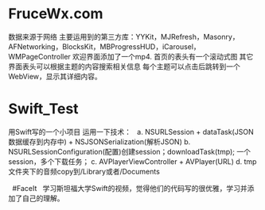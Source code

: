 # FruceWx.com
数据来源于网络
主要运用到的第三方库：YYKit，MJRefresh，Masonry，AFNetworking，BlocksKit，MBProgressHUD，iCarousel，WMPageController
欢迎界面添加了一个mp4.
首页的表头有一个滚动式图
其它界面表头可以根据主题的内容搜索相关信息
每个主题可以点击后跳转到一个WebView，显示其详细内容。

# Swift_Test
用Swift写的一个小项目
运用一下技术：
   a. NSURLSession + dataTask(JSON数据缓存到内存中) + NSJSONSerialization(解析JSON)
   b. NSURLSessionConfiguration(配置)创建session；downloadTask(tmp); 一个session，多个下载任务；
   c. AVPlayerViewController + AVPlayer(URL)
   d. tmp文件夹下的音频copy到/Library或者/Documents
   
   
   #FaceIt
   学习斯坦福大学Swift的视频，觉得他们的代码写的很优雅，学习并添加了自己的理解。
